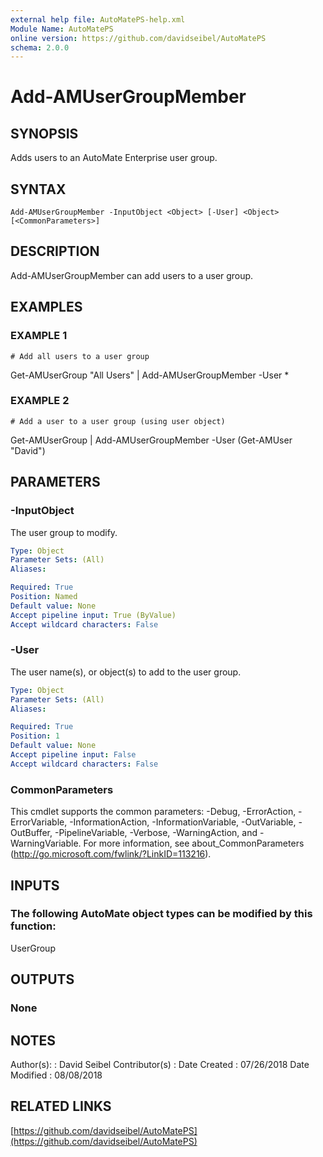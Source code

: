 ```yaml
---
external help file: AutoMatePS-help.xml
Module Name: AutoMatePS
online version: https://github.com/davidseibel/AutoMatePS
schema: 2.0.0
---
```


# Add-AMUserGroupMember

## SYNOPSIS
Adds users to an AutoMate Enterprise user group.

## SYNTAX

```
Add-AMUserGroupMember -InputObject <Object> [-User] <Object> [<CommonParameters>]
```

## DESCRIPTION
Add-AMUserGroupMember can add users to a user group.

## EXAMPLES

### EXAMPLE 1
```
# Add all users to a user group
```

Get-AMUserGroup "All Users" | Add-AMUserGroupMember -User *

### EXAMPLE 2
```
# Add a user to a user group (using user object)
```

Get-AMUserGroup | Add-AMUserGroupMember -User (Get-AMUser "David")

## PARAMETERS

### -InputObject
The user group to modify.

```yaml
Type: Object
Parameter Sets: (All)
Aliases:

Required: True
Position: Named
Default value: None
Accept pipeline input: True (ByValue)
Accept wildcard characters: False
```

### -User
The user name(s), or object(s) to add to the user group.

```yaml
Type: Object
Parameter Sets: (All)
Aliases:

Required: True
Position: 1
Default value: None
Accept pipeline input: False
Accept wildcard characters: False
```

### CommonParameters
This cmdlet supports the common parameters: -Debug, -ErrorAction, -ErrorVariable, -InformationAction, -InformationVariable, -OutVariable, -OutBuffer, -PipelineVariable, -Verbose, -WarningAction, and -WarningVariable.
For more information, see about_CommonParameters (http://go.microsoft.com/fwlink/?LinkID=113216).

## INPUTS

### The following AutoMate object types can be modified by this function:
UserGroup

## OUTPUTS

### None

## NOTES
Author(s):     : David Seibel
Contributor(s) :
Date Created   : 07/26/2018
Date Modified  : 08/08/2018

## RELATED LINKS

[https://github.com/davidseibel/AutoMatePS](https://github.com/davidseibel/AutoMatePS)

